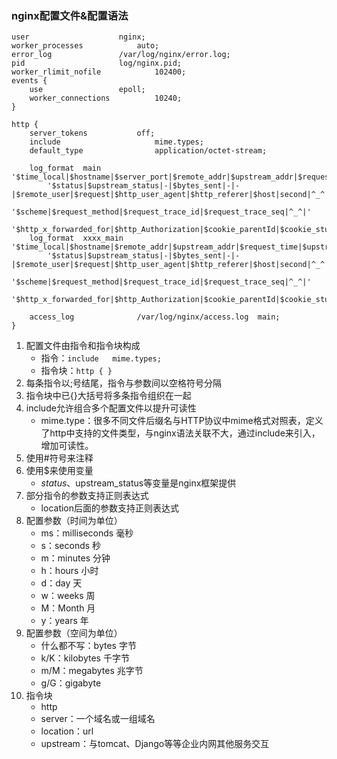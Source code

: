 ### nginx配置文件&配置语法
```shell
user					nginx;
worker_processes  			auto;
error_log  				/var/log/nginx/error.log;
pid        				log/nginx.pid;
worker_rlimit_nofile    		102400;
events {
    use					epoll;
    worker_connections			10240;
}

http {
    server_tokens 			off;
    include         			mime.types;
    default_type    			application/octet-stream;

    log_format  main  '$time_local|$hostname|$server_port|$remote_addr|$upstream_addr|$request_time|$upstream_response_time|$upstream_connect_time|'
        '$status|$upstream_status|-|$bytes_sent|-|-|$remote_user|$request|$http_user_agent|$http_referer|$host|second|^_^|'
        '$scheme|$request_method|$request_trace_id|$request_trace_seq|^_^|'
        '$http_x_forwarded_for|$http_Authorization|$cookie_parentId|$cookie_studentId|$cookie_mbparentid|$cookie_mbstudentid|$http_vk_session_id';
    log_format  xxxx_main  '$time_local|$hostname|$remote_addr|$upstream_addr|$request_time|$upstream_response_time|$upstream_connect_time|'
        '$status|$upstream_status|-|$bytes_sent|-|-|$remote_user|$request|$http_user_agent|$http_referer|$host|second|^_^|'
        '$scheme|$request_method|$request_trace_id|$request_trace_seq|^_^|'
        '$http_x_forwarded_for|$http_Authorization|$cookie_parentId|$cookie_studentId|$cookie_mbparentid|$cookie_mbstudentid|$http_vk_session_id|$proxy_add_x_forwarded_for|$http_x_real_ip|$http_x_client_ip';

    access_log  			/var/log/nginx/access.log  main;
}
```
1. 配置文件由指令和指令块构成
    - 指令：`include	mime.types;`
    - 指令块：`http { }`
2. 每条指令以;号结尾，指令与参数间以空格符号分隔
3. 指令块中已{}大括号将多条指令组织在一起
4. include允许组合多个配置文件以提升可读性
    - mime.type：很多不同文件后缀名与HTTP协议中mime格式对照表，定义了http中支持的文件类型，与nginx语法关联不大，通过include来引入，增加可读性。
5. 使用#符号来注释
6. 使用$来使用变量
    - $status、$upstream_status等变量是nginx框架提供
7. 部分指令的参数支持正则表达式
    - location后面的参数支持正则表达式
8. 配置参数（时间为单位）
    - ms：milliseconds 毫秒
    - s：seconds 秒
    - m：minutes 分钟
    - h：hours 小时
    - d：day 天
    - w：weeks 周
    - M：Month 月
    - y：years 年
9. 配置参数（空间为单位）
    - 什么都不写：bytes 字节
    - k/K：kilobytes 千字节
    - m/M：megabytes 兆字节
    - g/G：gigabyte 
10. 指令块
    - http
    - server：一个域名或一组域名
    - location：url
    - upstream：与tomcat、Django等等企业内网其他服务交互